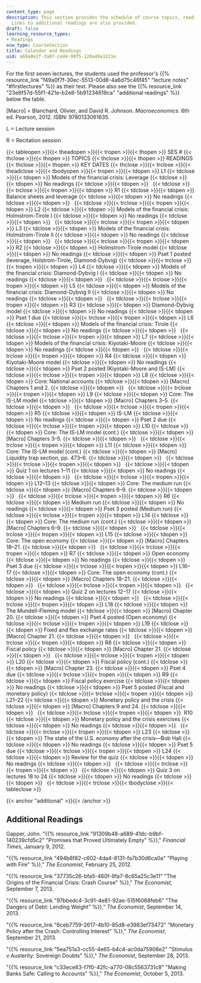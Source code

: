 ```yaml
---
content_type: page
description: This section provides the schedule of course topics, readings, and assignments.
  Links to additional readings are also provided.
draft: false
learning_resource_types:
- Readings
ocw_type: CourseSection
title: Calendar and Readings
uid: a69a8e1f-3a07-ced4-98f5-128a49a3221e
---
```

For the first seven lectures, the students used the professor's {{% resource_link "f49a0f7f-30ec-5513-00d8-4a6d75c46f45" "lecture notes" "#firstlectures" %}} as their text. Please also see the {{% resource_link "23e8f57d-55f1-421e-b2e8-5b91234619ca" "additional readings" %}} below the table.  

\[Macro\] = Blanchard, Olivier, and David R. Johnson. *Macroeconomics*. 6th ed. Pearson, 2012. ISBN: 9780133061635.

L = Lecture session

R = Recitation session

{{< tableopen >}}{{< theadopen >}}{{< tropen >}}{{< thopen >}}
SES #
{{< thclose >}}{{< thopen >}}
TOPICS
{{< thclose >}}{{< thopen >}}
READINGS
{{< thclose >}}{{< thopen >}}
KEY DATES
{{< thclose >}}{{< trclose >}}{{< theadclose >}}{{< tbodyopen >}}{{< tropen >}}{{< tdopen >}}
L1
{{< tdclose >}}{{< tdopen >}}
Models of the financial crisis: Leverage
{{< tdclose >}}{{< tdopen >}}
No readings
{{< tdclose >}}{{< tdopen >}}
 
{{< tdclose >}}{{< trclose >}}{{< tropen >}}{{< tdopen >}}
R1
{{< tdclose >}}{{< tdopen >}}
Balance sheets and leverage
{{< tdclose >}}{{< tdopen >}}
No readings
{{< tdclose >}}{{< tdopen >}}
 
{{< tdclose >}}{{< trclose >}}{{< tropen >}}{{< tdopen >}}
L2
{{< tdclose >}}{{< tdopen >}}
Models of the financial crisis: Holmstrom-Tirole I
{{< tdclose >}}{{< tdopen >}}
No readings
{{< tdclose >}}{{< tdopen >}}
 
{{< tdclose >}}{{< trclose >}}{{< tropen >}}{{< tdopen >}}
L3
{{< tdclose >}}{{< tdopen >}}
Models of the financial crisis: Holmstrom-Tirole II
{{< tdclose >}}{{< tdopen >}}
No readings
{{< tdclose >}}{{< tdopen >}}
 
{{< tdclose >}}{{< trclose >}}{{< tropen >}}{{< tdopen >}}
R2
{{< tdclose >}}{{< tdopen >}}
Holmstrom-Tirole model
{{< tdclose >}}{{< tdopen >}}
No readings
{{< tdclose >}}{{< tdopen >}}
Pset 1 posted (leverage, Holstrom-Tirole, Diamond-Dybvig)
{{< tdclose >}}{{< trclose >}}{{< tropen >}}{{< tdopen >}}
L4
{{< tdclose >}}{{< tdopen >}}
Models of the financial crisis: Diamond-Dybvig I
{{< tdclose >}}{{< tdopen >}}
No readings
{{< tdclose >}}{{< tdopen >}}
 
{{< tdclose >}}{{< trclose >}}{{< tropen >}}{{< tdopen >}}
L5
{{< tdclose >}}{{< tdopen >}}
Models of the financial crisis: Diamond-Dybvig II
{{< tdclose >}}{{< tdopen >}}
No readings
{{< tdclose >}}{{< tdopen >}}
 
{{< tdclose >}}{{< trclose >}}{{< tropen >}}{{< tdopen >}}
R3
{{< tdclose >}}{{< tdopen >}}
Diamond-Dybvig model
{{< tdclose >}}{{< tdopen >}}
No readings
{{< tdclose >}}{{< tdopen >}}
Pset 1 due
{{< tdclose >}}{{< trclose >}}{{< tropen >}}{{< tdopen >}}
L6
{{< tdclose >}}{{< tdopen >}}
Models of the financial crisis: Tirole
{{< tdclose >}}{{< tdopen >}}
No readings
{{< tdclose >}}{{< tdopen >}}
 
{{< tdclose >}}{{< trclose >}}{{< tropen >}}{{< tdopen >}}
L7
{{< tdclose >}}{{< tdopen >}}
Models of the financial crisis: Kiyotaki-Moore
{{< tdclose >}}{{< tdopen >}}
No readings
{{< tdclose >}}{{< tdopen >}}
 
{{< tdclose >}}{{< trclose >}}{{< tropen >}}{{< tdopen >}}
R4
{{< tdclose >}}{{< tdopen >}}
Kiyotaki-Moore model
{{< tdclose >}}{{< tdopen >}}
No readings
{{< tdclose >}}{{< tdopen >}}
Pset 2 posted (Kiyotaki-Moore and IS-LM)
{{< tdclose >}}{{< trclose >}}{{< tropen >}}{{< tdopen >}}
L8
{{< tdclose >}}{{< tdopen >}}
Core: National accounts
{{< tdclose >}}{{< tdopen >}}
\[Macro\] Chapters 1 and 2.
{{< tdclose >}}{{< tdopen >}}
 
{{< tdclose >}}{{< trclose >}}{{< tropen >}}{{< tdopen >}}
L9
{{< tdclose >}}{{< tdopen >}}
Core: The IS-LM model
{{< tdclose >}}{{< tdopen >}}
\[Macro\] Chapters 3–5.
{{< tdclose >}}{{< tdopen >}}
 
{{< tdclose >}}{{< trclose >}}{{< tropen >}}{{< tdopen >}}
R5
{{< tdclose >}}{{< tdopen >}}
IS-LM
{{< tdclose >}}{{< tdopen >}}
No readings
{{< tdclose >}}{{< tdopen >}}
Pset 2 due
{{< tdclose >}}{{< trclose >}}{{< tropen >}}{{< tdopen >}}
L10
{{< tdclose >}}{{< tdopen >}}
Core: The IS-LM model (cont.)
{{< tdclose >}}{{< tdopen >}}
\[Macro\] Chapters 3–5.
{{< tdclose >}}{{< tdopen >}}
 
{{< tdclose >}}{{< trclose >}}{{< tropen >}}{{< tdopen >}}
L11
{{< tdclose >}}{{< tdopen >}}
Core: The IS-LM model (cont.)
{{< tdclose >}}{{< tdopen >}}
\[Macro\] Liquidity trap section, pp. 473–6.
{{< tdclose >}}{{< tdopen >}}
 
{{< tdclose >}}{{< trclose >}}{{< tropen >}}{{< tdopen >}}
 
{{< tdclose >}}{{< tdopen >}}
Quiz 1 on lectures 1–11
{{< tdclose >}}{{< tdopen >}}
No readings
{{< tdclose >}}{{< tdopen >}}
 
{{< tdclose >}}{{< trclose >}}{{< tropen >}}{{< tdopen >}}
L12–13
{{< tdclose >}}{{< tdopen >}}
Core: The medium run
{{< tdclose >}}{{< tdopen >}}
\[Macro\] Chapters 6–9.
{{< tdclose >}}{{< tdopen >}}
 
{{< tdclose >}}{{< trclose >}}{{< tropen >}}{{< tdopen >}}
R6
{{< tdclose >}}{{< tdopen >}}
Medium run
{{< tdclose >}}{{< tdopen >}}
No readings
{{< tdclose >}}{{< tdopen >}}
Pset 3 posted (Medium run)
{{< tdclose >}}{{< trclose >}}{{< tropen >}}{{< tdopen >}}
L14
{{< tdclose >}}{{< tdopen >}}
Core: The medium run (cont.)
{{< tdclose >}}{{< tdopen >}}
\[Macro\] Chapters 6–9.
{{< tdclose >}}{{< tdopen >}}
 
{{< tdclose >}}{{< trclose >}}{{< tropen >}}{{< tdopen >}}
L15
{{< tdclose >}}{{< tdopen >}}
Core: The open economy
{{< tdclose >}}{{< tdopen >}}
\[Macro\] Chapters 18–21.
{{< tdclose >}}{{< tdopen >}}
 
{{< tdclose >}}{{< trclose >}}{{< tropen >}}{{< tdopen >}}
R7
{{< tdclose >}}{{< tdopen >}}
Open economy
{{< tdclose >}}{{< tdopen >}}
No readings
{{< tdclose >}}{{< tdopen >}}
Pset 3 due
{{< tdclose >}}{{< trclose >}}{{< tropen >}}{{< tdopen >}}
L16–17
{{< tdclose >}}{{< tdopen >}}
Core: The open economy (cont.)
{{< tdclose >}}{{< tdopen >}}
\[Macro\] Chapters 18–21.
{{< tdclose >}}{{< tdopen >}}
 
{{< tdclose >}}{{< trclose >}}{{< tropen >}}{{< tdopen >}}
 
{{< tdclose >}}{{< tdopen >}}
Quiz 2 on lectures 12–17
{{< tdclose >}}{{< tdopen >}}
No readings
{{< tdclose >}}{{< tdopen >}}
 
{{< tdclose >}}{{< trclose >}}{{< tropen >}}{{< tdopen >}}
L18
{{< tdclose >}}{{< tdopen >}}
The Mundell-Fleming model
{{< tdclose >}}{{< tdopen >}}
\[Macro\] Chapter 20.
{{< tdclose >}}{{< tdopen >}}
Pset 4 posted (Open economy)
{{< tdclose >}}{{< trclose >}}{{< tropen >}}{{< tdopen >}}
L19
{{< tdclose >}}{{< tdopen >}}
Fixed and flex exchange rates
{{< tdclose >}}{{< tdopen >}}
\[Macro\] Chapter 21.
{{< tdclose >}}{{< tdopen >}}
 
{{< tdclose >}}{{< trclose >}}{{< tropen >}}{{< tdopen >}}
R8
{{< tdclose >}}{{< tdopen >}}
Fiscal policy
{{< tdclose >}}{{< tdopen >}}
\[Macro\] Chapter 21.
{{< tdclose >}}{{< tdopen >}}
 
{{< tdclose >}}{{< trclose >}}{{< tropen >}}{{< tdopen >}}
L20
{{< tdclose >}}{{< tdopen >}}
Fiscal policy (cont.)
{{< tdclose >}}{{< tdopen >}}
\[Macro\] Chapter 23.
{{< tdclose >}}{{< tdopen >}}
Pset 4 due
{{< tdclose >}}{{< trclose >}}{{< tropen >}}{{< tdopen >}}
R9
{{< tdclose >}}{{< tdopen >}}
Fiscal policy exercise
{{< tdclose >}}{{< tdopen >}}
No readings
{{< tdclose >}}{{< tdopen >}}
Pset 5 posted (Fiscal and monetary policy)
{{< tdclose >}}{{< trclose >}}{{< tropen >}}{{< tdopen >}}
L21–22
{{< tdclose >}}{{< tdopen >}}
Monetary policy and the crisis
{{< tdclose >}}{{< tdopen >}}
\[Macro\] Chapters 9 and 24.
{{< tdclose >}}{{< tdopen >}}
 
{{< tdclose >}}{{< trclose >}}{{< tropen >}}{{< tdopen >}}
 R10
{{< tdclose >}}{{< tdopen >}}
Monetary policy and the crisis exercises
{{< tdclose >}}{{< tdopen >}}
No readings
{{< tdclose >}}{{< tdopen >}}
 
{{< tdclose >}}{{< trclose >}}{{< tropen >}}{{< tdopen >}}
L23
{{< tdclose >}}{{< tdopen >}}
The state of the U.S. economy after the crisis—Bob Hall
{{< tdclose >}}{{< tdopen >}}
No readings
{{< tdclose >}}{{< tdopen >}}
Pset 5 due
{{< tdclose >}}{{< trclose >}}{{< tropen >}}{{< tdopen >}}
L24
{{< tdclose >}}{{< tdopen >}}
Review for the quiz
{{< tdclose >}}{{< tdopen >}}
No readings
{{< tdclose >}}{{< tdopen >}}
 
{{< tdclose >}}{{< trclose >}}{{< tropen >}}{{< tdopen >}}
 
{{< tdclose >}}{{< tdopen >}}
Quiz 3 on lectures 18 to 24
{{< tdclose >}}{{< tdopen >}}
No readings
{{< tdclose >}}{{< tdopen >}}
 
{{< tdclose >}}{{< trclose >}}{{< tbodyclose >}}{{< tableclose >}}

{{< anchor "additional" >}}{{< /anchor >}}

## Additional Readings

Gapper, John. "{{% resource_link "91309b48-a689-41dc-b9bf-140239cfd5c2" "Promises that Proved Ultimately Empty" %}}," *Financial Times*, January 9, 2012.

"{{% resource_link "494b8f82-c602-4da4-8131-fa7b30d6ca0a" "Playing with Fire" %}}," *The Economist*, February 25, 2012.

"{{% resource_link "37735c26-bfa5-460f-9fa7-8c65a25c3e11" "The Origins of the Financial Crisis: Crash Course" %}}," *The Economist*, September 7, 2013.

"{{% resource_link "97bbedc4-3c91-4e81-92ae-515f6068feb6" "The Dangers of Debt: Lending Weight" %}}," *The Economist*, September 14, 2013.

"{{% resource_link "6ceb7759-2617-4b10-85d8-e3983ef73472" "Monetary Policy after the Crash: Controlling Interest" %}}," *The Economist*, September 21, 2013.

"{{% resource_link "5ea751a3-cc55-4e65-b4c4-ac0da75908e2" "Stimulus v Austerity: Sovereign Doubts" %}}," *The Economist*, September 28, 2013.

"{{% resource_link "c33ece83-f7f0-42fc-a770-08c5563731c8" "Making Banks Safe: Calling to Accounts" %}}," *The Economist*, October 5, 2013.